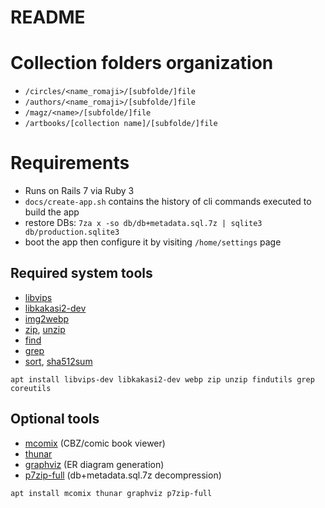 # README

# Collection folders organization

- `/circles/<name_romaji>/[subfolde/]file`
- `/authors/<name_romaji>/[subfolde/]file`
- `/magz/<name>/[subfolde/]file`
- `/artbooks/[collection name]/[subfolde/]file`

# Requirements

- Runs on Rails 7 via Ruby 3
- `docs/create-app.sh` contains the history of cli commands executed to build the app
- restore DBs: `7za x -so db/db+metadata.sql.7z | sqlite3 db/production.sqlite3`
- boot the app then configure it by visiting `/home/settings` page

## Required system tools

- [libvips](https://packages.debian.org/stable/libvips-dev)
- [libkakasi2-dev](https://packages.debian.org/stable/libkakasi2-dev)
- [img2webp](https://packages.debian.org/stable/webp)
- [zip](https://packages.debian.org/stable/zip), [unzip](https://packages.debian.org/stable/unzip)
- [find](https://packages.debian.org/stable/findutils)
- [grep](https://packages.debian.org/stable/grep)
- [sort](https://packages.debian.org/stable/coreutils), [sha512sum](https://packages.debian.org/stable/coreutils)

~~~shell
apt install libvips-dev libkakasi2-dev webp zip unzip findutils grep coreutils
~~~

## Optional tools

- [mcomix](https://packages.debian.org/stable/mcomix) (CBZ/comic book viewer)
- [thunar](https://packages.debian.org/stable/thunar)
- [graphviz](https://packages.debian.org/stable/graphviz) (ER diagram generation)
- [p7zip-full](https://packages.debian.org/stable/p7zip-full) (db+metadata.sql.7z decompression)

~~~shell
apt install mcomix thunar graphviz p7zip-full
~~~
